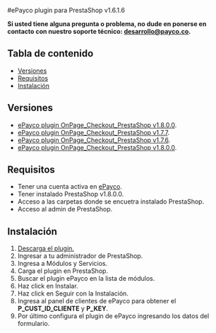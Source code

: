 #ePayco plugin para PrestaShop v1.6.1.6

**Si usted tiene alguna pregunta o problema, no dude en ponerse en contacto con nuestro soporte técnico: desarrollo@payco.co.**

## Tabla de contenido

* [Versiones](#versiones)
* [Requisitos](#requisitos)
* [Instalación](#instalación)

## Versiones
* [ePayco plugin OnPage_Checkout_PrestaShop v1.8.0.0](https://github.com/epayco/plugin-prestashop-agregador/releases/tag/v1.8.0.0).
* [ePayco plugin OnPage_Checkout_PrestaShop v1.7.7](https://github.com/epayco/plugin-prestashop-agregador/releases/tag/v1.7.7).
* [ePayco plugin OnPage_Checkout_PrestaShop v1.7.6](https://github.com/epayco/plugin-prestashop-agregador/releases/tag/v1.7.6.7).
* [ePayco plugin OnPage_Checkout_PrestaShop v1.8.0.0](https://github.com/epayco/plugin-prestashop-agregador/releases/tag/v1.8.0.0).


## Requisitos
* Tener una cuenta activa en [ePayco](https://epayco.com/).
* Tener instalado PrestaShop v1.8.0.0.
* Acceso a las carpetas donde se encuetra instalado PrestaShop.
* Acceso al admin de PrestaShop.

## Instalación

1. [Descarga el plugin.](https://github.com/epayco/plugin-prestashop-agregador)
2. Ingresar a tu administrador de PrestaShop.
3. Ingresa a Módulos y Servicios.
4. Carga el plugin en PrestaShop.
5. Buscar el plugin ePayco en la lista de módulos.
6. Haz click en Instalar.
7. Haz click en Seguir con la Instalación.
8. Ingresa al panel de clientes de ePayco para obtener el **P_CUST_ID_CLIENTE** y **P_KEY**.
9. Por último configura el plugin de ePayco ingresando los datos del formulario. 



